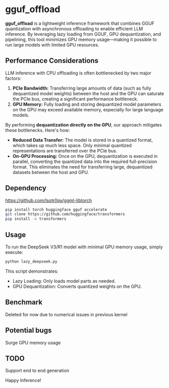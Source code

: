 # gguf_offload

**gguf_offload** is a lightweight inference framework that combines GGUF quantization with asynchronous offloading to enable efficient LLM inference. By leveraging lazy loading from GGUF, GPU dequantization, and pipelining, this tool minimizes GPU memory usage—making it possible to run large models with limited GPU resources.

## Performance Considerations

LLM inference with CPU offloading is often bottlenecked by two major factors:

1. **PCIe Bandwidth:** Transferring large amounts of data (such as fully dequantized model weights) between the host and the GPU can saturate the PCIe bus, creating a significant performance bottleneck.
2. **GPU Memory:** Fully loading and storing dequantized model parameters on the GPU may exceed available memory, especially for large language models.

By performing **dequantization directly on the GPU**, our approach mitigates these bottlenecks. Here's how:

- **Reduced Data Transfer:** The model is stored in a quantized format, which takes up much less space. Only minimal quantized representations are transferred over the PCIe bus.
- **On-GPU Processing:** Once on the GPU, dequantization is executed in parallel, converting the quantized data into the required full-precision format. This eliminates the need for transferring large, dequantized datasets between the host and GPU.

## Dependency

https://github.com/Isotr0py/ggml-libtorch

```bash
pip install torch huggingface gguf accelerate
git clone https://github.com/huggingface/transformers
pip install -e transformers
```

## Usage

To run the DeepSeek V3/R1 model with minimal GPU memory usage, simply execute:
```bash
python lazy_deepseek.py
```
This script demonstrates:

- Lazy Loading: Only loads model parts as needed.
- GPU Dequantization: Converts quantized weights on the GPU.

## Benchmark

Deleted for now due to numerical issues in previous kernel

## Potential bugs
Surge GPU memory usage

## TODO
Support end to end generation

Happy Inference!
